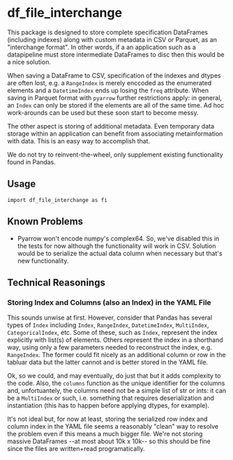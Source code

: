 # df_file_interchange

This package is designed to store complete specification DataFrames (including indexes) along with custom metadata in CSV or Parquet, as an "interchange format". In other words, if a an application such as a datapipeline must store intermediate DataFrames to disc then this would be a nice solution.

When saving a DataFrame to CSV, specification of the indexes and dtypes are often lost, e.g. a `RangeIndex` is merely enccoded as the enumerated elements and a `DatetimeIndex` ends up losing the `freq` attribute. When saving in Parquet format with `pyarrow` further restrictions apply: in general, an `Index` can only be stored if the elements are all of the same time. Ad hoc work-arounds can be used but these soon start to become messy.

The other aspect is storing of additional metadata. Even temporary data storage within an application can benefit from associating metainformation with data. This is an easy way to accomplish that.

We do not try to reinvent-the-wheel, only supplement existing functionality found in Pandas.


## Usage

`import df_file_interchange as fi`



## Known Problems

* Pyarrow won't encode numpy's complex64. So, we've disabled this in the tests for now although the functionality will work in CSV. Solution would be to serialize the actual data column when necessary but that's new functionality.



## Technical Reasonings

### Storing Index and Columns (also an Index) in the YAML File

This sounds unwise at first. However, consider that Pandas has several types of `Index` including `Index`, `RangeIndex`, `DatetimeIndex`, `MultiIndex`, `CategoricalIndex`, etc. Some of these, such as `Index`, represent the index explicitly with list(s) of elements. Others represent the index in a shorthand way, using only a few parameters needed to reconstruct the index, e.g. `RangeIndex`. The former could fit nicely as an additional column or row in the tabluar data but the latter cannot and is better stored in the YAML file.

Ok, so we could, and may eventually, do just that but it adds complexity to the code. Also, the `columns` function as the unique identifier for the columns and, unfortuantely, the columns need not be a simple list of str or ints: it can be a `MultiIndex` or such, i.e. something that requires deserialization and instantiation (this has to happen before applying dtypes, for example).

It's not ideal but, for now at least, storing the serialized row index and column index in the YAML file seems a reasonably "clean" way to resolve the problem even if this means a much bigger file. We're not storing massive DataFrames --at most about 10k x 10k-- so this should be fine since the files are written+read programatically.


